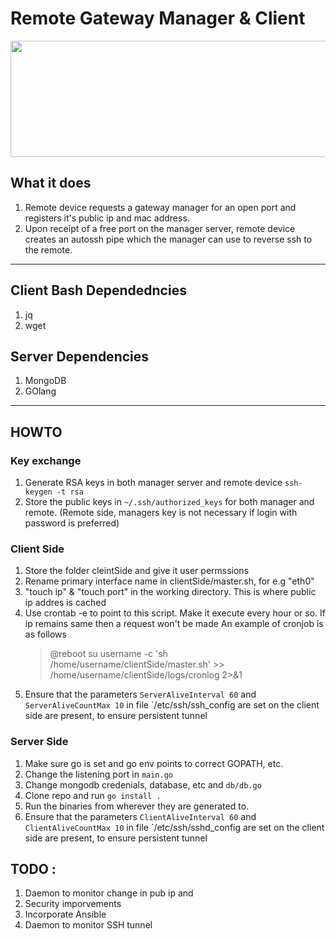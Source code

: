 
# Remote Gateway Manager & Client

<p align="center">
<img width="531" height="186" src="https://github.com/RakshitAdmar/gwCfgServer/blob/master/docs/RemoteGatewayManager.png">
</p>

## What it does 
1. Remote device  requests a gateway manager for an open port and registers it's public ip and mac address. 
2. Upon receipt of a free port on the manager server, remote device creates an autossh pipe which the manager can use to reverse ssh to the remote.

---

## Client Bash Dependedncies 
1. jq
2. wget

## Server Dependencies 
1. MongoDB
2. GOlang

---

## HOWTO

### Key exchange
1. Generate RSA keys in both manager server and remote device `ssh-keygen -t rsa`
2. Store the public keys in `~/.ssh/authorized_keys` for both manager and remote. (Remote side, managers key is not necessary if login with password is preferred)

### Client Side
1. Store the folder cleintSide and give it user permssions
2. Rename primary interface name in clientSide/master.sh, for e.g "eth0"
3. "touch ip" & "touch port" in the working directory. This is where public ip addres is cached
4. Use crontab -e to point to this script. Make it execute every hour or so. If ip remains same then a request won't be made
   An example of cronjob is as follows
	> @reboot su username -c 'sh /home/username/clientSide/master.sh' >> /home/username/clientSide/logs/cronlog 2>&1
5. Ensure that the parameters `ServerAliveInterval 60` and `ServerAliveCountMax 10` in file `/etc/ssh/ssh_config are set on the client side are present, to ensure persistent tunnel



### Server Side

1. Make sure go is set and go env points to correct GOPATH, etc.
2. Change the listening port in `main.go`
3. Change mongodb credenials, database, etc and `db/db.go`
4. Clone repo and run `go install . `
5. Run the binaries from wherever they are generated to. 
6. Ensure that the parameters `ClientAliveInterval 60` and `ClientAliveCountMax 10` in file `/etc/ssh/sshd_config are set on the client side are present, to ensure persistent tunnel

## TODO :

1. Daemon to monitor change in pub ip and 
2. Security imporvements
3. Incorporate Ansible
3. Daemon to monitor SSH tunnel
